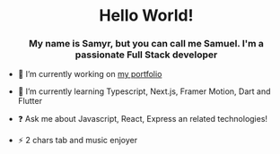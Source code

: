 # <div align="center">Hello World!</div>  
  

### **<div align="center">My name is Samyr, but you can call me Samuel. I'm a passionate Full Stack developer</div>**  
  

- 🔭 I’m currently working on [my portfolio](https://github.com/SamuelRnn/my-portfolio)  
  

- 🌱 I’m currently learning Typescript, Next.js, Framer Motion, Dart and Flutter  
  

- ❓ Ask me about Javascript, React, Express an related technologies!  
  

- ⚡ 2 chars tab and music enjoyer  
  

<br/>  
</div>
